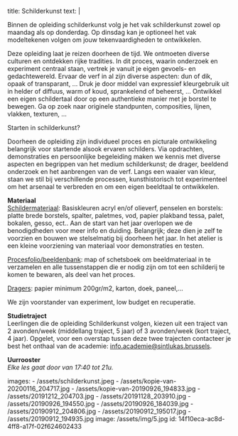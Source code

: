 title: Schilderkunst
text: |
  <p>Binnen de opleiding schilderkunst volg je het vak schilderkunst zowel op maandag als op donderdag. Op dinsdag kan je optioneel het vak modeltekenen volgen om jouw tekenvaardigheden te ontwikkelen.
  </p>
  <p>Deze opleiding laat je reizen doorheen de tijd. We ontmoeten diverse culturen en ontdekken rijke tradities. In dit proces, waarin onderzoek en experiment centraal staan, vertrek je vanuit je eigen gevoels- en gedachtewereld. Ervaar de verf in al zijn diverse aspecten: dun of dik, opaak of transparant, ... Druk je door middel van expressief kleurgebruik uit in helder of diffuus, warm of koud, sprankelend of beheerst, … Ontwikkel een eigen schildertaal door op een authentieke manier met je borstel te bewegen. Ga op zoek naar originele standpunten, composities, lijnen, vlakken, texturen, ...
  </p>
  <p>Starten in schilderkunst?
  </p>
  <p>Doorheen de opleiding zijn individueel proces en picturale ontwikkeling belangrijk voor startende alsook ervaren schilders. Via opdrachten, demonstraties en persoonlijke begeleiding maken we kennis met diverse aspecten  en begrippen van het medium schilderkunst; de drager, beeldend onderzoek en het aanbrengen van de verf. Langs een waaier van kleur, staan we stil bij verschillende processen, kunsthistorisch tot experimenteel om het arsenaal te verbreden en om een eigen beeldtaal te ontwikkelen.
  </p>
  <p><strong>Materiaal</strong><br><u>Schildermateriaal</u>: Basiskleuren acryl en/of olieverf, penselen en borstels: platte brede borstels, spalter, paletmes, vod, papier plakband tessa, palet, bokalen, gesso, ect.. Aan de start van het jaar overlopen we de benodigdheden voor meer info en duiding. Belangrijk; deze dien je zelf te voorzien en bouwen we stelselmatig bij doorheen het jaar. In het atelier is een kleine voorziening van materiaal voor demonstraties en testen.
  </p>
  <p><u>Procesfolio/beeldenbank</u>: map of schetsboek om beeldmateriaal in te verzamelen en alle tussenstappen die er nodig zijn om tot een schilderij te komen te bewaren, als deel van het proces.
  </p>
  <p><u>Dragers</u>: papier minimum 200gr/m2, karton, doek, paneel,...
  </p>
  <p>We zijn voorstander van experiment, low budget en recuperatie.
  </p>
  <p><strong>Studietraject</strong><br>Leerlingen die de opleiding Schilderkunst volgen, kiezen uit een traject van 2 avonden/week (middellang traject, 5 jaar) of 3 avonden/week (kort traject, 4 jaar). Opgelet, voor een overstap tussen deze twee trajecten contacteer je best het onthaal van de academie: <a href="mailto:info.academie@sintlukas.brussels"><u>info.academie@sintlukas.brussels</u></a>.
  </p>
  <p><strong>Uurrooster<br></strong><em>Elke les gaat door van 17:40 tot 21u.</em>
  </p>
images:
  - /assets/schilderkunst.jpeg
  - /assets/kopie-van-20200116_204717.jpg
  - /assets/kopie-van-20190926_194833.jpg
  - /assets/20191212_204703.jpg
  - /assets/20191128_203910.jpg
  - /assets/20190926_194550.jpg
  - /assets/20190926_184039.jpg
  - /assets/20190912_204806.jpg
  - /assets/20190912_195017.jpg
  - /assets/20190912_194935.jpg
image: /assets/img/5.jpg
id: 14f10eca-ac8d-4ff8-a17f-02f624602433
